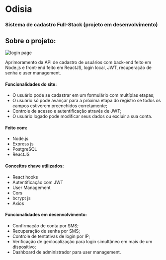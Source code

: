# Odisia 



### Sistema de cadastro Full-Stack (projeto em desenvolvimento)

## Sobre o projeto:

![login page](Leticia-NdO/Odisia-sistema-de-cadastro-fullstack/frontend-cad/src/assets/img/loginOdisia.png)

Aprimoramento da API de cadastro de usuários com back-end feito em Node.js e front-end feito em ReactJS, login local, JWT, recuperação de senha e user management.



#### Funcionalidades do site:
* O usuário pode se cadastrar em um formulário com multíplas etapas;
* O usuário só pode avançar para a próxima etapa do registro se todos os campos estiverem preenchidos corretamente;
* Controle de acesso e autentificação através de JWT;
* O usuário logado pode modificar seus dados ou excluir a sua conta.

#### Feito com:
* Node.js
* Express js
* PostgreSQL
* ReactJS

#### Conceitos chave utilizados:
* React hooks
* Autentificação com JWT
* User Management
* Cors
* bcrypt js
* Axios

#### Funcionalidades em desenvolvimento:
* Confirmação de conta por SMS;
* Recuperação de senha por SMS;
* Controle de tentativas de login por IP;
* Verificação de geolocalização para login simultâneo em mais de um dispositivo;
* Dashboard de administrador para user management.

